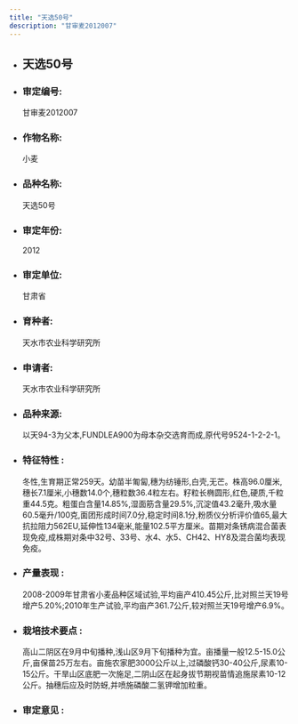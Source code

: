 ```yaml
---
title: "天选50号"
description: "甘审麦2012007"
---
```

* ## 天选50号
* ###  审定编号:  
   甘审麦2012007

*  ### 作物名称:  
   小麦

*   ###  品种名称: 
    天选50号

*   ### 审定年份: 
    2012

*   ### 审定单位:  
    甘肃省

*   ### 育种者:  
    天水市农业科学研究所

*   ### 申请者:  
    天水市农业科学研究所

*   ### 品种来源:  
    以天94-3为父本,FUNDLEA900为母本杂交选育而成,原代号9524-1-2-2-1。

*   ### 特征特性 : 
    冬性,生育期正常259天。幼苗半匍匐,穗为纺锤形,白壳,无芒。株高96.0厘米,穗长7.1厘米,小穗数14.0个,穗粒数36.4粒左右。籽粒长椭圆形,红色,硬质,千粒重44.5克。粗蛋白含量14.85%,湿面筋含量29.5%,沉淀值43.2毫升,吸水量60.5毫升/100克,面团形成时间7.0分,稳定时间8.1分,粉质仪分析评价值65,最大抗拉阻力562EU,延伸性134毫米,能量102.5平方厘米。苗期对条锈病混合菌表现免疫,成株期对条中32号、33号、水4、水5、CH42、HY8及混合菌均表现免疫。 

*   ### 产量表现 : 
    2008-2009年甘肃省小麦品种区域试验,平均亩产410.45公斤,比对照兰天19号增产5.20%;2010年生产试验,平均亩产361.7公斤,较对照兰天19号增产6.9%。

*   ### 栽培技术要点 : 
    高山二阴区在9月中旬播种,浅山区9月下旬播种为宜。亩播量一般12.5-15.0公斤,亩保苗25万左右。亩施农家肥3000公斤以上,过磷酸钙30-40公斤,尿素10-15公斤。干旱山区底肥一次施足,二阴山区在起身拔节期视苗情追施尿素10-12公斤。抽穗后应及时防蚜,并喷施磷酸二氢钾增加粒重。

*   ### 审定意见 : 
    

